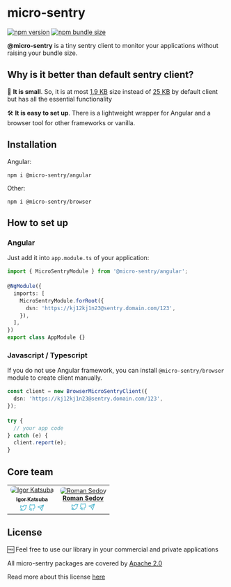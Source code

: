 # micro-sentry

[![npm version](https://img.shields.io/npm/v/@micro-sentry/angular.svg)](https://npmjs.com/package/@micro-sentry/angular)
[![npm bundle size](https://img.shields.io/bundlephobia/minzip/@micro-sentry/core)](https://bundlephobia.com/result?p=@micro-sentry/core)

**@micro-sentry** is a tiny sentry client to monitor your applications without raising your bundle size.

## Why is it better than default sentry client?

👜 **It is small**. So, it is at most [1.9 KB](https://bundlephobia.com/result?p=@micro-sentry/angular) size instead of [25 KB](https://bundlephobia.com/result?p=@sentry/angular) by default client but has all the essential functionality

🛠 **It is easy to set up**. There is a lightweight wrapper for Angular and a browser tool for other frameworks or vanilla.

## Installation

Angular:

```
npm i @micro-sentry/angular
```

Other:

```
npm i @micro-sentry/browser
```

## How to set up

### Angular

Just add it into `app.module.ts` of your application:

```typescript
import { MicroSentryModule } from '@micro-sentry/angular';

@NgModule({
  imports: [
    MicroSentryModule.forRoot({
      dsn: 'https://kj12kj1n23@sentry.domain.com/123',
    }),
  ],
})
export class AppModule {}
```

### Javascript / Typescript

If you do not use Angular framework, you can install `@micro-sentry/browser` module to create client manually.

```ts
const client = new BrowserMicroSentryClient({
  dsn: 'https://kj12kj1n23@sentry.domain.com/123',
});

try {
  // your app code
} catch (e) {
  client.report(e);
}
```

## Core team

<table>
    <tr>
       <td align="center">
            <a href="https://twitter.com/katsuba_igor"
                ><img
                    src="https://github.com/IKatsuba.png?size=100"
                    width="100"
                    style="margin-bottom: -4px; border-radius: 8px;"
                    alt="Igor Katsuba"
                /><br /><sub><b>Igor Katsuba</b></sub></a
            >
            <div style="margin-top: 4px">
                <a
                    href="https://twitter.com/katsuba_igor"
                    title="Twitter"
                    ><img
                        style="width: 16px;"
                        width="16"
                        src="https://raw.githubusercontent.com/MarsiBarsi/readme-icons/main/twitter.svg"
                /></a>
                <a href="https://github.com/IKatsuba" title="Github"
                    ><img
                        width="16"
                        src="https://raw.githubusercontent.com/MarsiBarsi/readme-icons/main/github.svg"
                /></a>
                <a
                    href="https://t.me/Katsuba"
                    title="Telegram"
                    ><img
                        width="16"
                        src="https://raw.githubusercontent.com/MarsiBarsi/readme-icons/main/send.svg"
                /></a>
            </div>
        </td>
        <td align="center">
            <a href="http://marsibarsi.me"
                ><img
                    src="https://github.com/marsibarsi.png?size=100"
                    width="100"
                    style="margin-bottom: -4px; border-radius: 8px;"
                    alt="Roman Sedov"
                /><br /><b>Roman Sedov</b></a
            >
            <div style="margin-top: 4px">
                <a
                    href="https://twitter.com/marsibarsi"
                    title="Twitter"
                    ><img
                        width="16"
                        src="https://raw.githubusercontent.com/MarsiBarsi/readme-icons/main/twitter.svg"
                /></a>
                <a
                    href="https://github.com/marsibarsi"
                    title="GitHub"
                    ><img
                        width="16"
                        src="https://raw.githubusercontent.com/MarsiBarsi/readme-icons/main/github.svg"
                /></a>
                <a
                    href="https://t.me/marsibarsi"
                    title="Telegram"
                    ><img
                        width="16"
                        src="https://raw.githubusercontent.com/MarsiBarsi/readme-icons/main/send.svg"
                /></a>
            </div>
        </td>
    </tr>

</table>

## License

🆓 Feel free to use our library in your commercial and private applications

All micro-sentry packages are covered by [Apache 2.0](/LICENSE)

Read more about this license [here](https://choosealicense.com/licenses/apache-2.0/)
